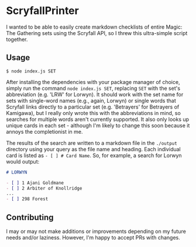 # ScryfallPrinter

I wanted to be able to easily create markdown checklists of entire Magic: The Gathering sets using the Scryfall API, so I threw this ultra-simple script together.

## Usage

`$ node index.js SET`

After installing the dependencies with your package manager of choice, simply run the command `node index.js SET`, replacing `SET` with the set's abbreviation (e.g. 'LRW' for Lorwyn). It should work with the set name for sets with single-word names (e.g., again, Lorwyn) or single words that Scryfall links directly to a particular set (e.g. 'Betrayers' for Betrayers of Kamigawa), but I really only wrote this with the abbreviations in mind, so searches for multiple words aren't currently supported. It also only looks up unique cards in each set - although I'm likely to change this soon because it annoys the completionist in me.

The results of the search are written to a markdown file in the `./output` directory using your query as the file name and heading. Each individual card is listed as `- [ ] # Card Name`. So, for example, a search for Lorwyn would output:

```md
# LORWYN

- [ ] 1 Ajani Goldmane
- [ ] 2 Arbiter of Knollridge
...
- [ ] 298 Forest
```

## Contributing

I may or may not make additions or improvements depending on my future needs and/or laziness. However, I'm happy to accept PRs with changes.
